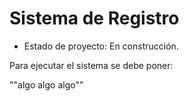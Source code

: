 <h1> Sistema de Registro </h1>

- Estado de proyecto: En construcción.

Para ejecutar el sistema se debe poner: 

""algo algo algo""
